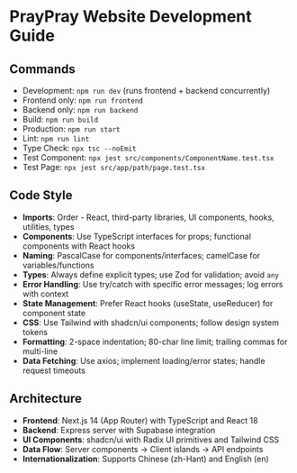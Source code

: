# PrayPray Website Development Guide

## Commands
- Development: `npm run dev` (runs frontend + backend concurrently)
- Frontend only: `npm run frontend`
- Backend only: `npm run backend`
- Build: `npm run build`
- Production: `npm run start`
- Lint: `npm run lint`
- Type Check: `npx tsc --noEmit`
- Test Component: `npx jest src/components/ComponentName.test.tsx`
- Test Page: `npx jest src/app/path/page.test.tsx`

## Code Style
- **Imports**: Order - React, third-party libraries, UI components, hooks, utilities, types
- **Components**: Use TypeScript interfaces for props; functional components with React hooks
- **Naming**: PascalCase for components/interfaces; camelCase for variables/functions
- **Types**: Always define explicit types; use Zod for validation; avoid `any`
- **Error Handling**: Use try/catch with specific error messages; log errors with context
- **State Management**: Prefer React hooks (useState, useReducer) for component state
- **CSS**: Use Tailwind with shadcn/ui components; follow design system tokens
- **Formatting**: 2-space indentation; 80-char line limit; trailing commas for multi-line
- **Data Fetching**: Use axios; implement loading/error states; handle request timeouts

## Architecture
- **Frontend**: Next.js 14 (App Router) with TypeScript and React 18
- **Backend**: Express server with Supabase integration
- **UI Components**: shadcn/ui with Radix UI primitives and Tailwind CSS
- **Data Flow**: Server components → Client islands → API endpoints
- **Internationalization**: Supports Chinese (zh-Hant) and English (en)